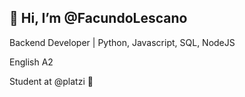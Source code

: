 <h2>👋 Hi, I’m @FacundoLescano</h2>

Backend Developer | Python, Javascript, SQL, NodeJS

English A2

Student at @platzi :green_heart:

<!---
FacundoLescano/FacundoLescano is a ✨ special ✨ repository because its `README.md` (this file) appears on your GitHub profile.
You can click the Preview link to take a look at your changes.
--->
